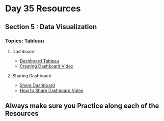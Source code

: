# Day 35 Resources 

## Section 5 : Data Visualization

### Topics: Tableau

1. Dashboard
    * [Dashboard Tableau](https://www.simplilearn.com/tutorials/tableau-tutorial/tableau-dashboard)
    * [Creating Dashboard Video](https://www.youtube.com/watch?v=Nr31rv9tsJ8)

2. Sharing Dashboard
    * [Share Dashboard](https://kb.wisc.edu/msndata/page.php?id=80986)
    * [How to Share Dashboard Video](https://www.youtube.com/watch?v=Z_-_GDkPeic)

## Always make sure you Practice along each of the Resources 


